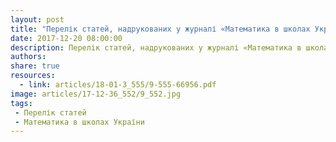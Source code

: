 ```yaml
---
layout: post
title: "Перелік статей, надрукованих у журналі «Математика в школах України» 2017 року"
date: 2017-12-20 08:00:00
description: Перелік статей, надрукованих у журналі «Математика в школах України» 2017 року
authors:
share: true
resources:
  - link: articles/18-01-3_555/9-555-66956.pdf
image: articles/17-12-36_552/9_552.jpg
tags:
 - Перелік статей
 - Математика в школах України
---
```

